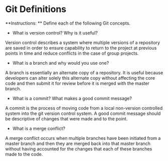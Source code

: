 # Git Definitions

**Instructions: ** Define each of the following Git concepts.

* What is version control?  Why is it useful?

Version control describes a system where multiple versions of a repository are saved in order to ensure capability to return to the project at previous points in time and reduce conflicts in the case of group projects.

* What is a branch and why would you use one?

A branch is essentially an alternate copy of a repository. It is useful because developers can alter solely this alternate copy without affecting the core code and then submit it for review before it is merged with the master branch.

* What is a commit? What makes a good commit message?

A commit is the process of moving code from a local non-version controlled system into the git version control system. A good commit message should be descriptive of changes that were made and to the point.

* What is a merge conflict?

A merge conflict occurs when multiple branches have been initiated from a master branch and then they are merged back into that master branch without having accounted for the changes that each of these branches made to the code.